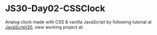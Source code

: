 # JS30-Day02-CSSClock
Analog clock made with CSS &amp; vanilla JavaScript by following tutorial at [JavaScript30](https://github.com/wesbos/JavaScript30), view working project at: 
